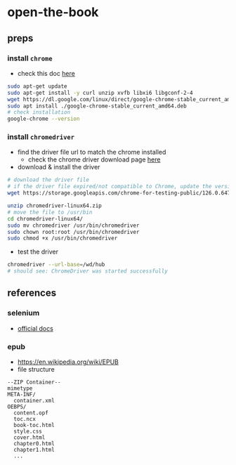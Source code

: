 # open-the-book

## preps

### install `chrome`
- check this doc [here](https://www.gregbrisebois.com/posts/chromedriver-in-wsl2/)
```sh
sudo apt-get update
sudo apt-get install -y curl unzip xvfb libxi6 libgconf-2-4
wget https://dl.google.com/linux/direct/google-chrome-stable_current_amd64.deb
sudo apt install ./google-chrome-stable_current_amd64.deb
# check installation
google-chrome --version
```

### install `chromedriver`
- find the driver file url to match the chrome installed
  - check the chrome driver download page [here](https://chromedriver.chromium.org/downloads) 
- download & install the driver
```sh
# download the driver file
# if the driver file expired/not compatible to Chrome, update the version number and rerun below scripts
wget https://storage.googleapis.com/chrome-for-testing-public/126.0.6478.182/linux64/chromedriver-linux64.zip

unzip chromedriver-linux64.zip
# move the file to /usr/bin
cd chromedriver-linux64/
sudo mv chromedriver /usr/bin/chromedriver
sudo chown root:root /usr/bin/chromedriver
sudo chmod +x /usr/bin/chromedriver
```
- test the driver
```sh
chromedriver --url-base=/wd/hub
# should see: ChromeDriver was started successfully
```

## references

### selenium
- [official docs](https://www.selenium.dev/documentation/)

### epub
- https://en.wikipedia.org/wiki/EPUB
- file structure
```
--ZIP Container--
mimetype
META-INF/
  container.xml
OEBPS/
  content.opf
  toc.ncx
  book-toc.html
  style.css
  cover.html
  chapter0.html
  chapter1.html
  ...
```
